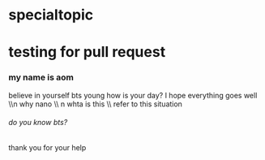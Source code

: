 # specialtopic
# testing for pull request
### my name is aom
believe in yourself bts young
how is your day? I hope everything goes well \\\\n
why nano \\\\ n whta is this \\\ refer to this situation
###### do you know bts?
thank you for your help
